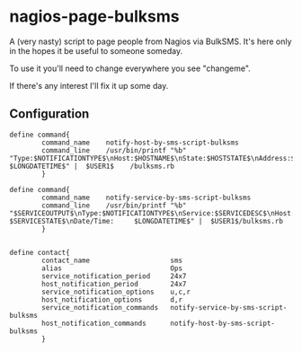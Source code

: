 nagios-page-bulksms
===================

A (very nasty) script to page people from Nagios via BulkSMS. It's here only in the hopes it be useful to someone someday.

To use it you'll need to change everywhere you see "changeme".

If there's any interest I'll fix it up some day.

Configuration
-------------

    define command{
            command_name    notify-host-by-sms-script-bulksms
            command_line    /usr/bin/printf "%b" "Type:$NOTIFICATIONTYPE$\nHost:$HOSTNAME$\nState:$HOSTSTATE$\nAddress:$HOSTADDRESS$\nInfo:$HOSTOUTPUT$\nDate/Time: $LONGDATETIME$" |  $USER1$    /bulksms.rb
            }
    
    define command{
            command_name    notify-service-by-sms-script-bulksms
            command_line    /usr/bin/printf "%b" "$SERVICEOUTPUT$\nType:$NOTIFICATIONTYPE$\nService:$SERVICEDESC$\nHost:$HOSTALIAS$\nAddress:$HOSTADDRESS$\nState: $SERVICESTATE$\nDate/Time:     $LONGDATETIME$" |  $USER1$/bulksms.rb
            }
    
    
    define contact{
            contact_name                    sms
            alias                           Ops
            service_notification_period     24x7
            host_notification_period        24x7
            service_notification_options    u,c,r
            host_notification_options       d,r
            service_notification_commands   notify-service-by-sms-script-bulksms
            host_notification_commands      notify-host-by-sms-script-bulksms
            }
    